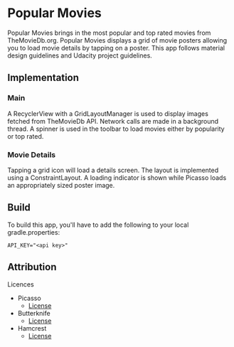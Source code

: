 # Popular Movies

Popular Movies brings in the most popular and top rated movies from TheMovieDb.org. Popular Movies displays a grid of movie posters allowing you to load movie details by tapping on a poster. This app follows material design guidelines and Udacity project guidelines.

Implementation
----
### Main
A RecyclerView with a GridLayoutManager is used to display images fetched from TheMovieDb API. Network calls are made in a background thread. A spinner is used in the toolbar to load movies either by popularity or top rated.

### Movie Details
Tapping a grid icon will load a details screen. The layout is implemented using a ConstraintLayout. A loading indicator is shown while Picasso loads an appropriately sized poster image.

Build
-----
To build this app, you'll have to add the following to your local gradle.properties:

`API_KEY="<api key>"`

Attribution
-----
Licences

- Picasso
  - [License](https://github.com/square/picasso/blob/master/LICENSE.txt)
- Butterknife
  - [License](https://github.com/JakeWharton/butterknife/blob/master/LICENSE.txt)
- Hamcrest
  - [License](http://hamcrest.org/)
